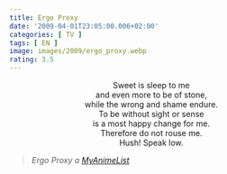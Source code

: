 ```yaml
---
title: Ergo Proxy
date: '2009-04-01T23:05:00.006+02:00'
categories: [ TV ]
tags: [ EN ]
image: images/2009/ergo_proxy.webp
rating: 3.5
---
```


<center>
Sweet is sleep to me<br/>
and even more to be of stone,<br/>
while the wrong and shame endure.<br/>
To be without sight or sense<br/>
is a most happy change for me.<br/>
Therefore do not rouse me.<br/>
Hush! Speak low. 
</center>

> <i>Ergo Proxy a <a href="https://myanimelist.net/anime/790/Ergo_Proxy">MyAnimeList</a></i>
